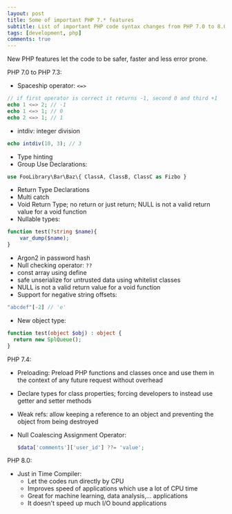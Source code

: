 ```yaml
---
layout: post
title: Some of important PHP 7.* features
subtitle: List of important PHP code syntax changes from PHP 7.0 to 8.0
tags: [development, php]
comments: true
---
```


New PHP features let the code to be safer, faster and less error prone.

PHP 7.0 to PHP 7.3:

- Spaceship operator: `<=>`

```php
// if first operator is correct it returns -1, second 0 and third +1
echo 1 <=> 2; // -1
echo 1 <=> 1; // 0
echo 2 <=> 1; // 1
```

- intdiv: integer division

```php
echo intdiv(10, 3); // 3
```

- Type hinting
- Group Use Declarations:

```php
use FooLibrary\Bar\Baz\{ ClassA, ClassB, ClassC as Fizbo }
```

- Return Type Declarations
- Multi catch
- Void Return Type; no return or just return; NULL is not a valid return value for a void function
- Nullable types:

```php
function test(?string $name){
    var_dump($name);
}
```

- Argon2 in password hash
- Null checking operator:
  `??`
- const array using define
- safe unserialize for untrusted data using whitelist classes
- NULL is not a valid return value for a void function
- Support for negative string offsets:

```php
"abcdef"[-2] // 'e'
```

- New object type:

```php
function test(object $obj) : object {
  return new SplQueue();
}
```

PHP 7.4:

- Preloading: Preload PHP functions and classes once and use them in the context of any future request without overhead
- Declare types for class properties; forcing developers to instead use getter and setter methods
- Weak refs: allow keeping a reference to an object and preventing the object from being destroyed
- Null Coalescing Assignment Operator:

  ```php
  $data['comments']['user_id'] ??= 'value';
  ```

PHP 8.0:

- Just in Time Compiler:
  - Let the codes run directly by CPU
  - Improves speed of applications which use a lot of CPU time
  - Great for machine learning, data analysis,... applications
  - It doesn't speed up much I/O bound applications

